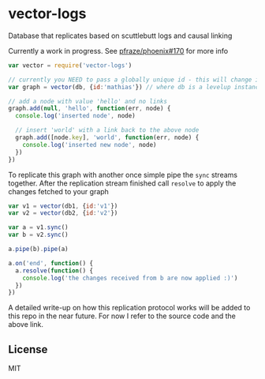 # vector-logs

Database that replicates based on scuttlebutt logs and causal linking

Currently a work in progress.
See [pfraze/phoenix#170](https://github.com/pfraze/phoenix/issues/170) for more info

``` js
var vector = require('vector-logs')

// currently you NEED to pass a globally unique id - this will change in the future
var graph = vector(db, {id:'mathias'}) // where db is a levelup instance

// add a node with value 'hello' and no links
graph.add(null, 'hello', function(err, node) {
  console.log('inserted node', node)

  // insert 'world' with a link back to the above node
  graph.add([node.key], 'world', function(err, node) {
    console.log('inserted new node', node)
  })
})
```

To replicate this graph with another once simple pipe the `sync` streams together.
After the replication stream finished call `resolve` to apply the changes fetched to your graph

``` js
var v1 = vector(db1, {id:'v1'})
var v2 = vector(db2, {id:'v2'})

var a = v1.sync()
var b = v2.sync()

a.pipe(b).pipe(a)

a.on('end', function() {
  a.resolve(function() {
    console.log('the changes received from b are now applied :)')
  })
})
```

A detailed write-up on how this replication protocol works will be added to this repo in the near
future. For now I refer to the source code and the above link.

## License

MIT
